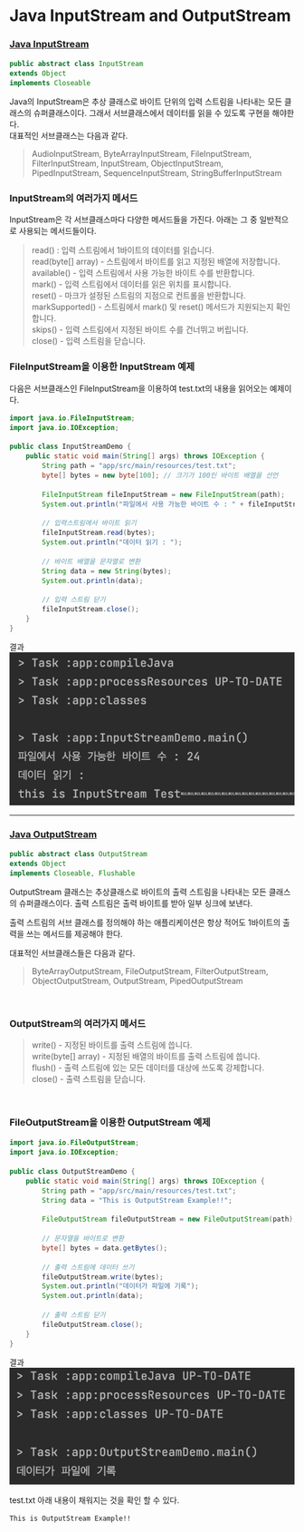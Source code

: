 # Java InputStream and OutputStream

### [Java InputStream](https://docs.oracle.com/javase/8/docs/api/java/io/InputStream.html)

```java
public abstract class InputStream
extends Object
implements Closeable
```

Java의 InputStream은 추상 클래스로 바이트 단위의 입력 스트림을 나타내는 모든 클래스의 슈퍼클래스이다. 그래서 서브클래스에서 데이터를 읽을 수 있도록 구현을 해야한다.<br>
대표적인 서브클래스는 다음과 같다.<br>
>AudioInputStream, ByteArrayInputStream, FileInputStream, FilterInputStream, InputStream, ObjectInputStream, PipedInputStream, SequenceInputStream, StringBufferInputStream

### InputStream의 여러가지 메서드

InputStream은 각 서브클래스마다 다양한 메서드들을 가진다. 아래는 그 중 일반적으로 사용되는 메서드들이다.

>read() : 입력 스트림에서 1바이트의 데이터를 읽습니다.<br>
read(byte[] array) - 스트림에서 바이트를 읽고 지정된 배열에 저장합니다.<br>
available() - 입력 스트림에서 사용 가능한 바이트 수를 반환합니다.<br>
mark() - 입력 스트림에서 데이터를 읽은 위치를 표시합니다.<br>
reset() - 마크가 설정된 스트림의 지점으로 컨트롤을 반환합니다.<br>
markSupported() - 스트림에서 mark() 및 reset() 메서드가 지원되는지 확인합니다.<br>
skips() - 입력 스트림에서 지정된 바이트 수를 건너뛰고 버립니다.<br>
close() - 입력 스트림을 닫습니다.

### FileInputStream을 이용한 InputStream 예제

다음은 서브클래스인 FileInputStream을 이용하여 test.txt의 내용을 읽어오는 예제이다. 

```java
import java.io.FileInputStream;
import java.io.IOException;

public class InputStreamDemo {
    public static void main(String[] args) throws IOException {
        String path = "app/src/main/resources/test.txt";
        byte[] bytes = new byte[100]; // 크기가 100인 바이트 배열을 선언

        FileInputStream fileInputStream = new FileInputStream(path);
        System.out.println("파일에서 사용 가능한 바이트 수 : " + fileInputStream.available());

        // 입력스트림에서 바이트 읽기
        fileInputStream.read(bytes);
        System.out.println("데이터 읽기 : ");

        // 바이트 배열을 문자열로 변환
        String data = new String(bytes);
        System.out.println(data);

        // 입력 스트림 닫기
        fileInputStream.close();
    }
}
```
결과<br>
![result](/study/week1/image/InputStreamResult.jpg)

--- 

### [Java OutputStream](https://docs.oracle.com/javase/7/docs/api/java/io/OutputStream.html)

```java
public abstract class OutputStream
extends Object
implements Closeable, Flushable
```

OutputStream 클래스는 추상클래스로 바이트의 출력 스트림을 나타내는 모든 클래스의 슈퍼클래스이다. 출력 스트림은 출력 바이트를 받아 일부 싱크에 보낸다.<br>

출력 스트림의 서브 클래스를 정의해야 하는 애플리케이션은 항상 적어도 1바이트의 출력을 쓰는 메서드를 제공해야 한다.<br>

대표적인 서브클래스들은 다음과 같다.
> ByteArrayOutputStream, FileOutputStream, FilterOutputStream, ObjectOutputStream, OutputStream, PipedOutputStream

<br>

### OutputStream의 여러가지 메서드
>write() - 지정된 바이트를 출력 스트림에 씁니다.<br>
write(byte[] array) - 지정된 배열의 바이트를 출력 스트림에 씁니다.<br>
flush() - 출력 스트림에 있는 모든 데이터를 대상에 쓰도록 강제합니다.<br>
close() - 출력 스트림을 닫습니다.

<br>

### FileOutputStream을 이용한 OutputStream 예제
```java
import java.io.FileOutputStream;
import java.io.IOException;

public class OutputStreamDemo {
    public static void main(String[] args) throws IOException {
        String path = "app/src/main/resources/test.txt";
        String data = "This is OutputStream Example!!";

        FileOutputStream fileOutputStream = new FileOutputStream(path);

        // 문자열을 바이트로 변환
        byte[] bytes = data.getBytes();

        // 출력 스트림에 데이터 쓰기
        fileOutputStream.write(bytes);
        System.out.println("데이터가 파일에 기록");
        System.out.println(data);

        // 출력 스트림 닫기
        fileOutputStream.close();
    }
}
```

결과
<br>
![result](/study/week1/image/OutputStreamResult.jpg)

test.txt 아래 내용이 채워지는 것을 확인 할 수 있다.
```
This is OutputStream Example!!
```